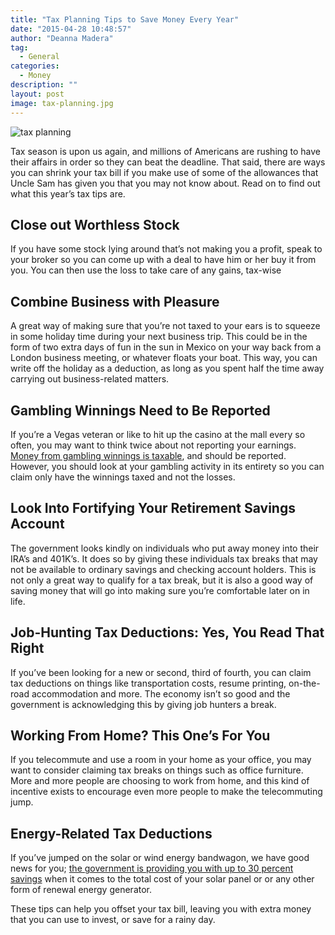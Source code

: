 ```yaml
---
title: "Tax Planning Tips to Save Money Every Year"
date: "2015-04-28 10:48:57"
author: "Deanna Madera"
tag:
  - General
categories:
  - Money
description: ""
layout: post
image: tax-planning.jpg
---
```


![tax planning](http://mt2.wpengine.com/wp-content/uploads/2015/03/tax-planning.jpg)

Tax season is upon us again, and millions of Americans are rushing to have their affairs in order so they can beat the deadline. That said, there are ways you can shrink your tax bill if you make use of some of the allowances that Uncle Sam has given you that you may not know about. Read on to find out what this year’s tax tips are.

## Close out Worthless Stock

If you have some stock lying around that’s not making you a profit, speak to your broker so you can come up with a deal to have him or her buy it from you. You can then use the loss to take care of any gains, tax-wise

## Combine Business with Pleasure

A great way of making sure that you’re not taxed to your ears is to squeeze in some holiday time during your next business trip. This could be in the form of two extra days of fun in the sun in Mexico on your way back from a London business meeting, or whatever floats your boat. This way, you can write off the holiday as a deduction, as long as you spent half the time away carrying out business-related matters.

## Gambling Winnings Need to Be Reported

If you’re a Vegas veteran or like to hit up the casino at the mall every so often, you may want to think twice about not reporting your earnings. [Money from gambling winnings is taxable](http://www.foxbusiness.com/personal-finance/2013/09/19/uncle-sam-wants-his-cut-on-your-gambling-winnings/), and should be reported. However, you should look at your gambling activity in its entirety so you can claim only have the winnings taxed and not the losses.

## Look Into Fortifying Your Retirement Savings Account

The government looks kindly on individuals who put away money into their IRA’s and 401K’s. It does so by giving these individuals tax breaks that may not be available to ordinary savings and checking account holders. This is not only a great way to qualify for a tax break, but it is also a good way of saving money that will go into making sure you’re comfortable later on in life.

## Job-Hunting Tax Deductions: Yes, You Read That Right

If you’ve been looking for a new or second, third of fourth, you can claim tax deductions on things like transportation costs, resume printing, on-the-road accommodation and more. The economy isn’t so good and the government is acknowledging this by giving job hunters a break.

## Working From Home? This One’s For You

If you telecommute and use a room in your home as your office, you may want to consider claiming tax breaks on things such as office furniture. More and more people are choosing to work from home, and this kind of incentive exists to encourage even more people to make the telecommuting jump.

## Energy-Related Tax Deductions

If you’ve jumped on the solar or wind energy bandwagon, we have good news for you; [the government is providing you with up to 30 percent savings](http://energy.gov/savings) when it comes to the total cost of your solar panel or or any other form of renewal energy generator.

These tips can help you offset your tax bill, leaving you with extra money that you can use to invest, or save for a rainy day.
